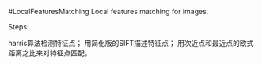 #LocalFeaturesMatching
Local features matching for images.

Steps:

harris算法检测特征点；
用简化版的SIFT描述特征点；
用次近点和最近点的欧式距离之比来对特征点匹配。
